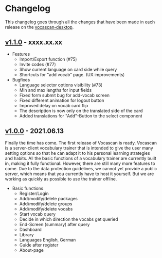# Changelog

This changelog goes through all the changes that have been made in each release on the
[vocascan-desktop](https://github.com/vocascan/vocascan-desktop).

## [v1.1.0](https://github.com/vocascan/vocascan-desktop/releases/tag/v1.1.0) - xxxx.xx.xx

- Features
  - Import/Export function (#75)
  - Invite codes (#77)
  - Show current language on card side while query
  - Shortcuts for "add vocab" page. (UX improvements)
- Bugfixes
  - Language selector options visibility (#73)
  - Min and max lengths for input fields
  - Fixed form submit bug for add-vocab screen
  - Fixed different animation for logout button
  - Improved delay on vocab card flip
  - The description is now only on the translated side of the card
  - Added translations for "Add"-Button to the select component

## [v1.0.0](https://github.com/vocascan/vocascan-desktop/releases/tag/v1.0.0) - 2021.06.13

Finally the time has come. The first release of Vocascan is ready. Vocascan is a server-client vocabulary trainer that
is intended to give the user many setting options so that he can adapt it to his personal learning strategies and
habits. All the basic functions of a vocabulary trainer are currently built in, making it fully functional. However,
there are still many more features to come. Due to the data protection guidelines, we cannot yet provide a public
server, which means that you currently have to host it yourself. But we are working as quickly as possible to use the
trainer offline.

- Basic functions
  - Register/Login
  - Add/modify/delete packages
  - Add/modify/delete groups
  - Add/modify/delete vocabs
  - Start vocab query
  - Decide in which direction the vocabs get queried
  - End-Screen (summary) after query
  - Dashboard
  - Library
  - Languages English, German
  - Guide after register
  - About-page
